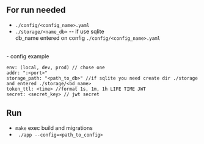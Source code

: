 ## For run needed
 - ```./config/<config_name>.yaml```
 - ```./storage/<name_db>``` -- if use sqlite
 <br> db_name entered on config ```./config/<config_name>.yaml ```
<br>
- config example <br>

```
env: (local, dev, prod) // chose one
addr: ":<port>"
storage_path: "<path_to_db>" //if sqlite you need create dir ./storage  and entered ./storage/<bd_name>
token_ttl: <time> //format 1s, 1m, 1h LIFE TIME JWT
secret: <secret_key> // jwt secret

```

## Run
- ``` make ``` exec build and migrations
- ``` ./app --config=<path_to_config>```